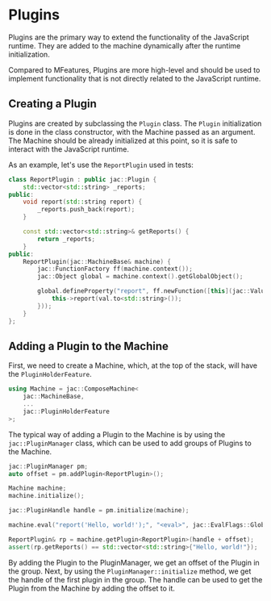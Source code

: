 # Plugins

Plugins are the primary way to extend the functionality of the JavaScript runtime. They are added to
the machine dynamically after the runtime initialization.

Compared to MFeatures, Plugins are more high-level and should be used to implement functionality that
is not directly related to the JavaScript runtime.

## Creating a Plugin

Plugins are created by subclassing the `Plugin` class. The `Plugin` initialization is done in the class
constructor, with the Machine passed as an argument. The Machine should be already initialized at this
point, so it is safe to interact with the JavaScript runtime.

As an example, let's use the `ReportPlugin` used in tests:

```cpp
class ReportPlugin : public jac::Plugin {
    std::vector<std::string> _reports;
public:
    void report(std::string report) {
        _reports.push_back(report);
    }

    const std::vector<std::string>& getReports() {
        return _reports;
    }
public:
    ReportPlugin(jac::MachineBase& machine) {
        jac::FunctionFactory ff(machine.context());
        jac::Object global = machine.context().getGlobalObject();

        global.defineProperty("report", ff.newFunction([this](jac::ValueWeak val) {
            this->report(val.to<std::string>());
        }));
    }
};
```


## Adding a Plugin to the Machine

First, we need to create a Machine, which, at the top of the stack, will have the `PluginHolderFeature`.

```cpp
using Machine = jac::ComposeMachine<
    jac::MachineBase,
    ...
    jac::PluginHolderFeature
>;
```

The typical way of adding a Plugin to the Machine is by using the `jac::PluginManager` class, which
can be used to add groups of Plugins to the Machine.

```cpp
jac::PluginManager pm;
auto offset = pm.addPlugin<ReportPlugin>();

Machine machine;
machine.initialize();

jac::PluginHandle handle = pm.initialize(machine);

machine.eval("report('Hello, world!');", "<eval>", jac::EvalFlags::Global);

ReportPlugin& rp = machine.getPlugin<ReportPlugin>(handle + offset);
assert(rp.getReports() == std::vector<std::string>{"Hello, world!"});
```

By adding the Plugin to the PluginManager, we get an offset of the Plugin in the group. Next, by using
the `PluginManager::initialize` method, we get the handle of the first plugin in the group. The handle
can be used to get the Plugin from the Machine by adding the offset to it.
